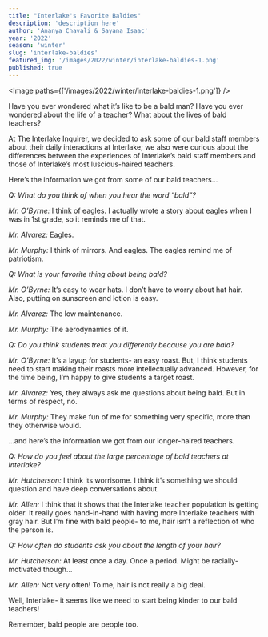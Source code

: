 ```yaml
---
title: "Interlake's Favorite Baldies"
description: 'description here'
author: 'Ananya Chavali & Sayana Isaac'
year: '2022'
season: 'winter'
slug: 'interlake-baldies'
featured_img: '/images/2022/winter/interlake-baldies-1.png'
published: true
---
```


<script>
    import Image from "$lib/components/image.svelte";
</script>

<Image paths={['/images/2022/winter/interlake-baldies-1.png']} />

Have you ever wondered what it’s like to be a bald man? Have you ever wondered about the life of a teacher? What about the lives of bald teachers?

At The Interlake Inquirer, we decided to ask some of our bald staff members about their daily interactions at Interlake; we also were curious about the differences between the experiences of Interlake’s bald staff members and those of Interlake’s most luscious-haired teachers.

Here’s the information we got from some of our bald teachers…


*Q: What do you think of when you hear the word “bald”?*


*Mr. O’Byrne:* I think of eagles. I actually wrote a story about eagles when I was in 1st grade, so it reminds me of that.

*Mr. Alvarez:* Eagles.

*Mr. Murphy:* I think of mirrors. And eagles. The eagles remind me of patriotism.


*Q: What is your favorite thing about being bald?*


*Mr. O’Byrne:* It’s easy to wear hats. I don’t have to worry about hat hair. Also, putting on sunscreen and lotion is easy.

*Mr. Alvarez:* The low maintenance.

*Mr. Murphy:* The aerodynamics of it.


*Q: Do you think students treat you differently because you are bald?*


*Mr. O’Byrne:* It’s a layup for students- an easy roast. But, I think students need to start making their roasts more intellectually advanced. However, for the time being, I’m happy to give students a target roast.

*Mr. Alvarez:* Yes, they always ask me questions about being bald. But in terms of respect, no.

*Mr. Murphy:* They make fun of me for something very specific, more than they otherwise would.

…and here’s the information we got from our longer-haired teachers.


*Q: How do you feel about the large percentage of bald teachers at Interlake?*


*Mr. Hutcherson:* I think its worrisome. I think it’s something we should question and have deep conversations about.

*Mr. Allen:* I think that it shows that the Interlake teacher population is getting older. It really goes hand-in-hand with having more Interlake teachers with gray hair. But I’m fine with bald people- to me, hair isn’t a reflection of who the person is.


*Q: How often do students ask you about the length of your hair?*


*Mr. Hutcherson:* At least once a day. Once a period. Might be racially-motivated though… 

*Mr. Allen:* Not very often! To me, hair is not really a big deal.


Well, Interlake- it seems like we need to start being kinder to our bald teachers!

Remember, bald people are people too.

